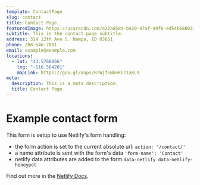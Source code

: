 ```yaml
---
template: ContactPage
slug: contact
title: Contact Page
featuredImage: https://ucarecdn.com/e22a858a-b420-47af-99f6-ed54b6860333/
subtitle: This is the contact page subtitle.
address: 314 12th Ave S. Nampa, ID 83651
phone: 208-546-7001
email: example@example.com
locations:
  - lat: "43.5768066"
    lng: "-116.564201"
    mapLink: https://goo.gl/maps/RrWjfSNkeKn21xKL9
meta:
  description: This is a meta description.
  title: Contact Page
---
```


# Example contact form

This form is setup to use Netlify's form handling:

- the form action is set to the current absolute url: `action: '/contact/'`
- a name attribute is sent with the form's data `'form-name': 'Contact'`
- netlify data attributes are added to the form `data-netlify data-netlify-honeypot`

Find out more in the [Netlify Docs](https://www.netlify.com/docs/form-handling/).

